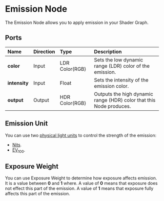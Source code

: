 # Emission Node

The Emission Node allows you to apply emission in your Shader Graph.

## Ports

| Name          | Direction | Type           | Description                                                  |
| :------------ | :-------- | :------------- | :----------------------------------------------------------- |
| **color**     | Input     | LDR Color(RGB) | Sets the low dynamic range (LDR) color of the emission.      |
| **intensity** | Input     | Float          | Sets the intensity of the emission color.                    |
| **output**    | Output    | HDR Color(RGB) | Outputs the high dynamic range (HDR) color that this Node produces. |

## Emission Unit
You can use two [physical light units](Physical-Light-Units.html) to control the strength of the emission:

* [Nits](Physical-Light-Units.html#Nits).
* [EV<sub>100</sub>](Physical-Light-Units.html#EV).


## Exposure Weight
You can use Exposure Weight to determine how exposure affects emission. It is a value between **0** and **1** where. A value of **0** means that exposure does not effect this part of the emission. A value of **1** means that exposure fully affects this part of the emission.
